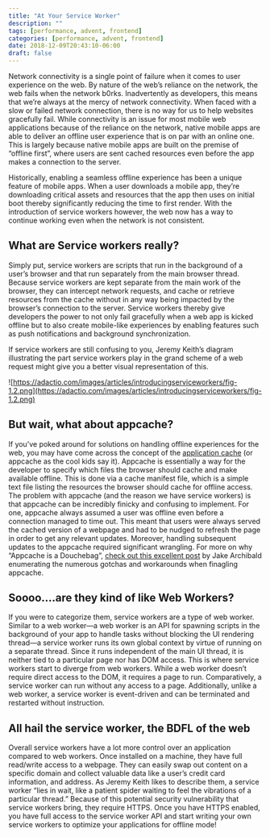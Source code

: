 ```yaml
---
title: "At Your Service Worker"
description: ""
tags: [performance, advent, frontend]
categories: [performance, advent, frontend]
date: 2018-12-09T20:43:10-06:00
draft: false
---
```


Network connectivity is a single point of failure when it comes to user experience on the web. By nature of the web’s reliance on the network, the web fails when the network b0rks. Inadvertently as developers, this means that we’re always at the mercy of network connectivity. When faced with a slow or failed network connection, there is no way for us to help websites gracefully fail. While connectivity is an issue for most mobile web applications because of the reliance on the network, native mobile apps are able to deliver an offline user experience that is on par with an online one. This is largely because native mobile apps are built on the premise of “offline first”, where users are sent cached resources even before the app makes a connection to the server.

Historically, enabling a seamless offline experience has been a unique feature of mobile apps. When a user downloads a mobile app, they’re downloading critical assets and resources that the app then uses on initial boot thereby significantly reducing the time to first render. With the introduction of service workers however, the web now has a way to continue working even when the network is not consistent.

## What are Service workers really?

Simply put, service workers are scripts that run in the background of a user’s browser and that run separately from the main browser thread. Because service workers are kept separate from the main work of the browser, they can intercept network requests, and cache or retrieve resources from the cache without in any way being impacted by the browser’s connection to the server. Service workers thereby give developers the power to not only fail gracefully when a web app is kicked offline but to also create mobile-like experiences by enabling features such as push notifications and background synchronization.

If service workers are still confusing to you, Jeremy Keith’s diagram illustrating the part service workers play in the grand scheme of a web request might give you a better visual representation of this.

![https://adactio.com/images/articles/introducingserviceworkers/fig-1.2.png](https://adactio.com/images/articles/introducingserviceworkers/fig-1.2.png)

## But wait, what about appcache?

If you’ve poked around for solutions on handling offline experiences for the web, you may have come across the concept of the [application cache](https://www.html5rocks.com/en/tutorials/appcache/beginner/) (or appcache as the cool kids say it). Appcache is essentially a way for the developer to specify which files the browser should cache and make available offline. This is done via a cache manifest file, which is a simple text file listing the resources the browser should cache for offline access. The problem with appcache (and the reason we have service workers) is that appcache can be incredibly finicky and confusing to implement. For one, appcache always assumed a user was offline even before a connection managed to time out. This meant that users were always served the cached version of a webpage and had to be nudged to refresh the page in order to get any relevant updates. Moreover, handling subsequent updates to the appcache required significant wrangling. For more on why “Appcache is a Douchebag”, [check out this excellent post](https://alistapart.com/article/application-cache-is-a-douchebag) by Jake Archibald enumerating the numerous gotchas and workarounds when finagling appcache.

## Soooo….are they kind of like Web Workers?

If you were to categorize them, service workers are a type of web worker. Similar to a web worker—a web worker is an API for spawning scripts in the background of your app to handle tasks without blocking the UI rendering thread—a service worker runs its own global context by virtue of running on a separate thread. Since it runs independent of the main UI thread, it is neither tied to a particular page nor has DOM access. This is where service workers start to diverge from web workers. While a web worker doesn’t require direct access to the DOM, it requires a page to run. Comparatively, a service worker can run without any access to a page. Additionally, unlike a web worker, a service worker is event-driven and can be terminated and restarted without instruction.

## All hail the service worker, the BDFL of the web

Overall service workers have a lot more control over an application compared to web workers. Once installed on a machine, they have full read/write access to a webpage. They can easily swap out content on a specific domain and collect valuable data like a user’s credit card information, and address. As Jeremy Keith likes to describe them, a service worker “lies in wait, like a patient spider waiting to feel the vibrations of a particular thread.” Because of this potential security vulnerability that service workers bring, they require HTTPS. Once you have HTTPS enabled, you have full access to the service worker API and start writing your own service workers to optimize your applications for offline mode!
